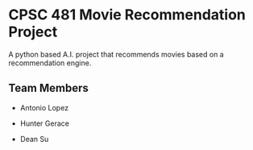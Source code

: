 # CPSC 481 Movie Recommendation Project

A python based A.I. project that recommends movies based on a recommendation engine.

## Team Members

* Antonio Lopez

* Hunter Gerace

* Dean Su

